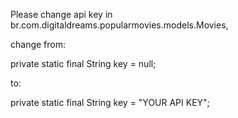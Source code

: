Please change api key in br.com.digitaldreams.popularmovies.models.Movies, 

change from:

private static final String key = null; 


to:

private static final String key = "YOUR API KEY";

